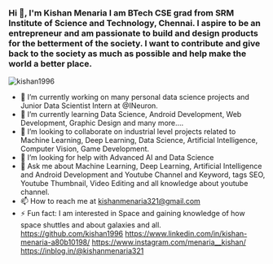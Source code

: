 ### Hi 👋, I'm Kishan Menaria I am BTech CSE grad from SRM Institute of Science and Technology, Chennai. I aspire to be an entrepreneur and am passionate to build and design products for the betterment of the society. I want to contribute and give back to the society as much as possible and help make the world a better place. 
<p align="left"> <img src="https://komarev.com/ghpvc/?username=kishan1996" alt="kishan1996" /> </p>


- 🔭 I’m currently working on many personal data science projects and Junior Data Scientist Intern at @INeuron.
- 🌱 I’m currently learning Data Science, Android Development, Web Development, Graphic Design and many more....
- 👯 I’m looking to collaborate on industrial level projects related to Machine Learning, Deep Learning, Data Science, Artificial Intelligence, Computer Vision, Game Development.
- 🤔 I’m looking for help with Advanced AI and Data Science 
- 💬 Ask me about Machine Learning, Deep Learning, Artificial Intelligence and Android Development and Youtube Channel and Keyword, tags SEO, Youtube Thumbnail, Video Editing and all knowledge about youtube channel. 
- 📫 How to reach me at kishanmenaria321@gmail.com
- ⚡ Fun fact: I am interested in Space and gaining knowledge of how space shuttles and about galaxies and all.
https://github.com/kishan1996 https://www.linkedin.com/in/kishan-menaria-a80b10198/ https://www.instagram.com/menaria__kishan/ https://inblog.in/@kishanmenaria321
